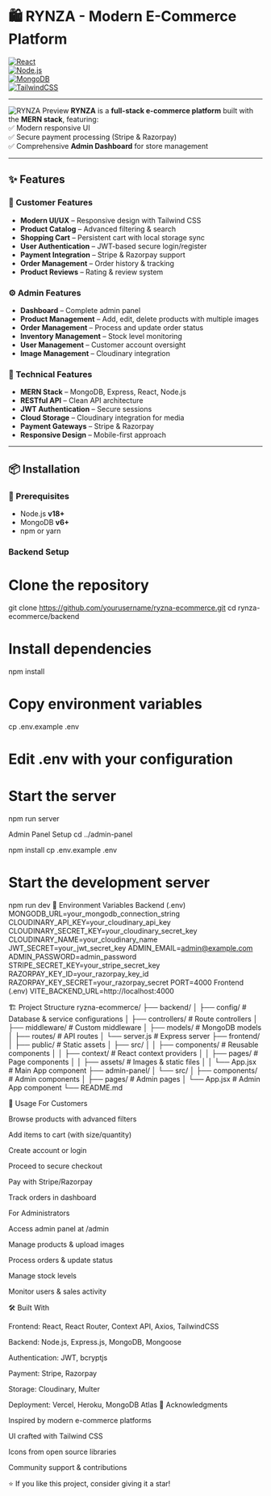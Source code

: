 # 🛍️ RYNZA - Modern E-Commerce Platform

[![React](https://img.shields.io/badge/React-18.2-blue)]()  
[![Node.js](https://img.shields.io/badge/Node.js-18.0-green)]()  
[![MongoDB](https://img.shields.io/badge/MongoDB-6.0-green)]()  
[![TailwindCSS](https://img.shields.io/badge/TailwindCSS-3.3-cyan)]()  

---

![RYNZA Preview](https://via.placeholder.com/800x400/3B82F6/FFFFFF?text=RYNZA+E-Commerce+Platform)
**RYNZA** is a **full-stack e-commerce platform** built with the **MERN stack**, featuring:  
✅ Modern responsive UI  
✅ Secure payment processing (Stripe & Razorpay)  
✅ Comprehensive **Admin Dashboard** for store management  

---
## ✨ Features

### 🛒 Customer Features
- **Modern UI/UX** – Responsive design with Tailwind CSS  
- **Product Catalog** – Advanced filtering & search  
- **Shopping Cart** – Persistent cart with local storage sync  
- **User Authentication** – JWT-based secure login/register  
- **Payment Integration** – Stripe & Razorpay support  
- **Order Management** – Order history & tracking  
- **Product Reviews** – Rating & review system  

### ⚙️ Admin Features
- **Dashboard** – Complete admin panel  
- **Product Management** – Add, edit, delete products with multiple images  
- **Order Management** – Process and update order status  
- **Inventory Management** – Stock level monitoring  
- **User Management** – Customer account oversight  
- **Image Management** – Cloudinary integration  

### 🚀 Technical Features
- **MERN Stack** – MongoDB, Express, React, Node.js  
- **RESTful API** – Clean API architecture  
- **JWT Authentication** – Secure sessions  
- **Cloud Storage** – Cloudinary integration for media  
- **Payment Gateways** – Stripe & Razorpay  
- **Responsive Design** – Mobile-first approach  

---

## 📦 Installation

### 🔑 Prerequisites
- Node.js **v18+**  
- MongoDB **v6+**  
- npm or yarn  
### Backend Setup
# Clone the repository
git clone https://github.com/yourusername/ryzna-ecommerce.git
cd rynza-ecommerce/backend
# Install dependencies
npm install
# Copy environment variables
cp .env.example .env
# Edit .env with your configuration

# Start the server
npm run server

Admin Panel Setup
cd ../admin-panel

npm install
cp .env.example .env

# Start the development server
npm run dev
🔧 Environment Variables
Backend (.env)
MONGODB_URL=your_mongodb_connection_string
CLOUDINARY_API_KEY=your_cloudinary_api_key
CLOUDINARY_SECRET_KEY=your_cloudinary_secret_key
CLOUDINARY_NAME=your_cloudinary_name
JWT_SECRET=your_jwt_secret_key
ADMIN_EMAIL=admin@example.com
ADMIN_PASSWORD=admin_password
STRIPE_SECRET_KEY=your_stripe_secret_key
RAZORPAY_KEY_ID=your_razorpay_key_id
RAZORPAY_KEY_SECRET=your_razorpay_secret
PORT=4000
Frontend (.env)
VITE_BACKEND_URL=http://localhost:4000

🏗️ Project Structure
ryzna-ecommerce/
├── backend/
│   ├── config/          # Database & service configurations
│   ├── controllers/     # Route controllers
│   ├── middleware/      # Custom middleware
│   ├── models/          # MongoDB models
│   ├── routes/          # API routes
│   └── server.js        # Express server
├── frontend/
│   ├── public/          # Static assets
│   ├── src/
│   │   ├── components/  # Reusable components
│   │   ├── context/     # React context providers
│   │   ├── pages/       # Page components
│   │   ├── assets/      # Images & static files
│   │   └── App.jsx      # Main App component
├── admin-panel/
│   └── src/
│       ├── components/  # Admin components
│       ├── pages/       # Admin pages
│       └── App.jsx      # Admin App component
└── README.md

📱 Usage
For Customers

Browse products with advanced filters

Add items to cart (with size/quantity)

Create account or login

Proceed to secure checkout

Pay with Stripe/Razorpay

Track orders in dashboard

For Administrators

Access admin panel at /admin

Manage products & upload images

Process orders & update status

Manage stock levels

Monitor users & sales activity

🛠️ Built With

Frontend: React, React Router, Context API, Axios, TailwindCSS

Backend: Node.js, Express.js, MongoDB, Mongoose

Authentication: JWT, bcryptjs

Payment: Stripe, Razorpay

Storage: Cloudinary, Multer

Deployment: Vercel, Heroku, MongoDB Atlas
🙏 Acknowledgments

Inspired by modern e-commerce platforms

UI crafted with Tailwind CSS

Icons from open source libraries

Community support & contributions

⭐ If you like this project, consider giving it a star!

